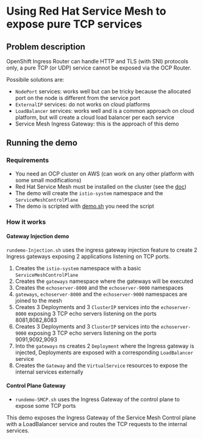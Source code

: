 # Using Red Hat Service Mesh to expose pure TCP services

## Problem description

OpenShift Ingress Router can handle HTTP and TLS (with SNI) protocols only, a pure TCP (or UDP) service cannot be exposed via the OCP Router.

Possibile solutions are:

- `NodePort` services: works well but can be tricky because the allocated port on the node is different from the service port
- `ExternalIP` services: do not works on cloud platforms
- `LoadBalancer` services: works well and is a common approach on cloud platform, but will create a cloud load balancer per each service
- Service Mesh Ingress Gateway: this is the approach of this demo

## Running the demo

### Requirements

- You need an OCP cluster on AWS (can work on any other platform with some small modifications)
- Red Hat Service Mesh must be installed on the cluster (see the [doc](https://docs.openshift.com/container-platform/4.13/service_mesh/v2x/installing-ossm.html))
- The demo will create the `istio-system` namespace and the `ServiceMeshControlPlane`
- The demo is scripted with [demo.sh](https://github.com/pbertera/demo.sh) you need the script

### How it works

#### Gateway Injection demo

`rundemo-Injection.sh` uses the ingress gateway injection feature to create 2 Ingress gateways exposing 2 applications listening on TCP ports.

1. Creates the `istio-system` namespace with a basic `ServiceMeshControlPlane`
2. Creates the `gateways` namespace where the gateways will be executed
3. Creates the `echoserver-8000` and the `echoserver-9000` namespaces
4. `gateways`, `echoserver-8000` and the `echoserver-9000` namespaces are joined to the mesh
5. Creates 3 Deployments and 3 `ClusterIP` services into the `echoserver-8000` exposing 3 TCP echo servers listening on the ports 8081,8082,8083
6. Creates 3 Deployments and 3 `ClusterIP` services into the `echoserver-9000` exposing 3 TCP echo servers listening on the ports 9091,9092,9093
7. Into the `gateways` ns creates 2 `Deployment` where the Ingress gateway is injected, Deployments are exposed with a corresponding `LoadBalancer` service
8. Creates the `Gateway` and the `VirtualService` resources to expose the internal services externally

#### Control Plane Gateway

- `rundemo-SMCP.sh` uses the Ingress Gateway of the control plane to expose some TCP ports

This demo exposes the Ingress Gateway of the Service Mesh Control plane with a LoadBalancer service and routes the TCP requests to the internal services.
